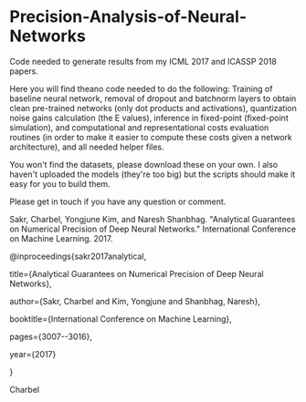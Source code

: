 # Precision-Analysis-of-Neural-Networks
Code needed to generate results from my ICML 2017 and ICASSP 2018 papers.

Here you will find theano code needed to do the following: Training of baseline neural network, removal of dropout and batchnorm layers to obtain clean pre-trained networks (only dot products and activations), quantization noise gains calculation (the E values), inference in fixed-point (fixed-point simulation), and computational and representational costs evaluation routines (in order to make it easier to compute these costs given a network architecture), and all needed helper files.

You won't find the datasets, please download these on your own. I also haven't uploaded the models (they're too big) but the scripts should make it easy for you to build them.

Please get in touch if you have any question or comment.

Sakr, Charbel, Yongjune Kim, and Naresh Shanbhag. "Analytical Guarantees on Numerical Precision of Deep Neural Networks." International Conference on Machine Learning. 2017.

@inproceedings{sakr2017analytical,

title={Analytical Guarantees on Numerical Precision of Deep Neural Networks},

author={Sakr, Charbel and Kim, Yongjune and Shanbhag, Naresh},

booktitle={International Conference on Machine Learning},

pages={3007--3016},

year={2017}

}

Charbel 
